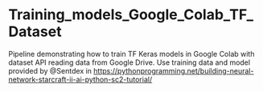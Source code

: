 # Training_models_Google_Colab_TF_Dataset
Pipeline demonstrating how to train TF Keras models in Google Colab with dataset API reading data from Google Drive.
Use training data and model provided by @Sentdex in https://pythonprogramming.net/building-neural-network-starcraft-ii-ai-python-sc2-tutorial/

